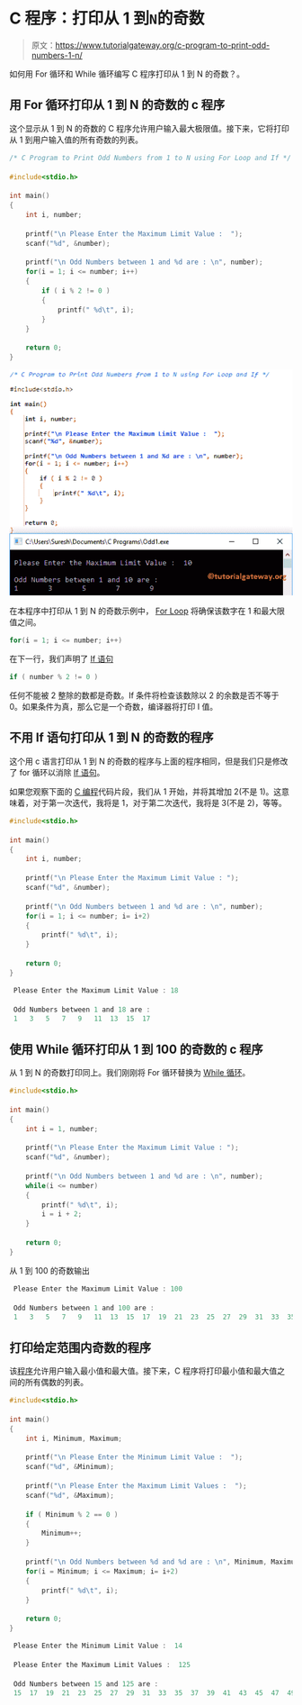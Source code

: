 # C 程序：打印从 1 到`N`的奇数

> 原文：<https://www.tutorialgateway.org/c-program-to-print-odd-numbers-1-n/>

如何用 For 循环和 While 循环编写 C 程序打印从 1 到 N 的奇数？。

## 用 For 循环打印从 1 到 N 的奇数的 c 程序

这个显示从 1 到 N 的奇数的 C 程序允许用户输入最大极限值。接下来，它将打印从 1 到用户输入值的所有奇数的列表。

```c
/* C Program to Print Odd Numbers from 1 to N using For Loop and If */

#include<stdio.h>

int main()
{
  	int i, number;

  	printf("\n Please Enter the Maximum Limit Value :  ");
  	scanf("%d", &number);

  	printf("\n Odd Numbers between 1 and %d are : \n", number);
  	for(i = 1; i <= number; i++)
  	{
    	if ( i % 2 != 0 ) 
    	{
  			printf(" %d\t", i);
    	}
  	}

  	return 0;
}
```

![C Program to Print Odd Numbers from 1 to N 1](img/1e3a54663185e261cfe8ed3e33abf412.png)

在本程序中打印从 1 到 N 的奇数示例中， [For Loop](https://www.tutorialgateway.org/for-loop-in-c-programming/) 将确保该数字在 1 和最大限值之间。

```c
for(i = 1; i <= number; i++)

```

在下一行，我们声明了 [If 语句](https://www.tutorialgateway.org/if-statement-in-c/ "If Statement in C")

```c
if ( number % 2 != 0 )
```

任何不能被 2 整除的数都是奇数。If 条件将检查该数除以 2 的余数是否不等于 0。如果条件为真，那么它是一个奇数，编译器将打印 I 值。

## 不用 If 语句打印从 1 到 N 的奇数的程序

这个用 c 语言打印从 1 到 N 的奇数的程序与上面的程序相同，但是我们只是修改了 for 循环以消除 [If 语句](https://www.tutorialgateway.org/if-statement-in-c/)。

如果您观察下面的 [C 编程](https://www.tutorialgateway.org/c-programming/)代码片段，我们从 1 开始，并将其增加 2(不是 1)。这意味着，对于第一次迭代，我将是 1，对于第二次迭代，我将是 3(不是 2)，等等。

```c
#include<stdio.h>

int main()
{
  	int i, number;

  	printf("\n Please Enter the Maximum Limit Value : ");
  	scanf("%d", &number);

  	printf("\n Odd Numbers between 1 and %d are : \n", number);
  	for(i = 1; i <= number; i= i+2)
  	{
		printf(" %d\t", i);
  	}

  	return 0;
}
```

```c
 Please Enter the Maximum Limit Value : 18

 Odd Numbers between 1 and 18 are : 
 1	 3	 5	 7	 9	 11	 13	 15	 17 
```

## 使用 While 循环打印从 1 到 100 的奇数的 c 程序

从 1 到 N 的奇数打印同上。我们刚刚将 For 循环替换为 [While 循环](https://www.tutorialgateway.org/while-loop-in-c/)。

```c
#include<stdio.h>

int main()
{
  	int i = 1, number;

  	printf("\n Please Enter the Maximum Limit Value : ");
  	scanf("%d", &number);

  	printf("\n Odd Numbers between 1 and %d are : \n", number);
  	while(i <= number)
  	{
		printf(" %d\t", i);
		i = i + 2;
  	}

  	return 0;
}
```

从 1 到 100 的奇数输出

```c
 Please Enter the Maximum Limit Value : 100

 Odd Numbers between 1 and 100 are : 
 1	 3	 5	 7	 9	 11	 13	 15	 17	 19	 21	 23	 25	 27	 29	 31	 33	 35	 37	 39	 41	 43	 45	 47	 49	 51	 53	 55	 57	 59	 61	 63	 65	 67	 69	 71	 73	 75	 77	 79	 81	 83	 85	 87	 89	 91	 93	 95	 97	 99 
```

## 打印给定范围内奇数的程序

该[程序](https://www.tutorialgateway.org/c-programming-examples/)允许用户输入最小值和最大值。接下来，C 程序将打印最小值和最大值之间的所有偶数的列表。

```c
#include<stdio.h>

int main()
{
  	int i, Minimum, Maximum;

  	printf("\n Please Enter the Minimum Limit Value :  ");
  	scanf("%d", &Minimum);

  	printf("\n Please Enter the Maximum Limit Values :  ");
  	scanf("%d", &Maximum);  

  	if ( Minimum % 2 == 0 ) 
    {
    	Minimum++;
    }

  	printf("\n Odd Numbers between %d and %d are : \n", Minimum, Maximum);
  	for(i = Minimum; i <= Maximum; i= i+2)
  	{
    	printf(" %d\t", i);
  	}

  	return 0;
}
```

```c
 Please Enter the Minimum Limit Value :  14

 Please Enter the Maximum Limit Values :  125

 Odd Numbers between 15 and 125 are : 
 15	 17	 19	 21	 23	 25	 27	 29	 31	 33	 35	 37	 39	 41	 43	 45	 47	 49	 51	 53	 55	 57	 59	 61	 63	 65	 67	 69	 71	 73	 75	 77	 79	 81	 83	 85	 87	 89	 91	 93	 95	 97	 99	 101	 103	 105	 107	 109	 111	 113	 115	 117	 119	 121	 123	 125
```